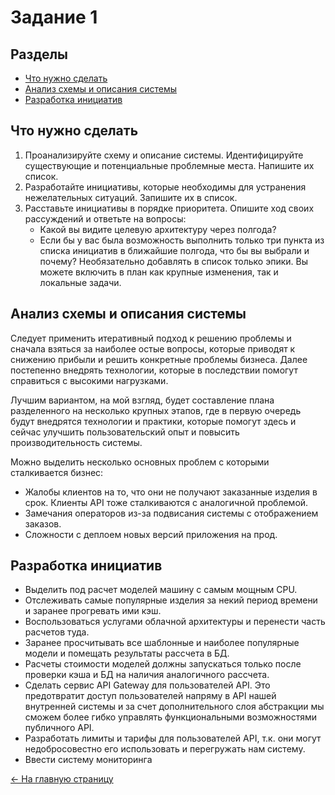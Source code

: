 # Задание 1

## Разделы

- [Что нужно сделать](#что-нужно-сделать)
- [Анализ схемы и описания системы](#анализ-схемы-и-описания-системы)
- [Разработка инициатив](#разработка-инициатив)

## Что нужно сделать

1. Проанализируйте схему и описание системы. Идентифицируйте существующие и потенциальные проблемные места. Напишите их список.
2. Разработайте инициативы, которые необходимы для устранения нежелательных ситуаций. Запишите их в список.
3. Расставьте инициативы в порядке приоритета. Опишите ход своих рассуждений и ответьте на вопросы:
    - Какой вы видите целевую архитектуру через полгода?
    - Если бы у вас была возможность выполнить только три пункта из списка инициатив в ближайшие полгода, что бы вы выбрали и почему? Необязательно добавлять в список только эпики. Вы можете включить в план как крупные изменения, так и локальные задачи.

## Анализ схемы и описания системы

Следует применить итеративный подход к решению проблемы и сначала взяться за наиболее остые вопросы, которые приводят к снижению прибыли и решить конкретные проблемы бизнеса. Далее постепенно внедрять технологии, которые в последствии помогут справиться с высокими нагрузками.

Лучшим вариантом, на мой взгляд, будет составление плана разделенного на несколько крупных этапов, где в первую очередь будут внедрятся технологии и практики, которые помогут здесь и сейчас улучшить пользовательский опыт и повысить производительность системы.

Можно выделить несколько основных проблем с которыми сталкивается бизнес:

- Жалобы клиентов на то, что они не получают заказанные изделия в срок. Клиенты API тоже сталкиваются с аналогичной проблемой.
- Замечания операторов из-за подвисания системы с отображением заказов.
- Сложности с деплоем новых версий приложения на прод.

## Разработка инициатив

- Выделить под расчет моделей машину с самым мощным CPU.
- Отслеживать самые популярные изделия за некий период времени и заранее прогревать ими кэш.
- Воспользоваться услугами облачной архитектуры и перенести часть расчетов туда.
- Заранее просчитывать все шаблонные и наиболее популярные модели и помещать результаты рассчета в БД.
- Расчеты стоимости моделей должны запускаться только после проверки кэша и БД на наличия аналогичного рассчета.
- Сделать сервис API Gateway для пользователей API. Это предотвратит доступ пользователей напряму в API нашей внутренней системы и за счет дополнительного слоя абстракции мы сможем более гибко управлять функциональными возможностями публичного API.
- Разработать лимиты и тарифы для пользователей API, т.к. они могут недобросовестно его использовать и перегружать нам систему.
- Ввести систему мониторинга

[<- На главную страницу](../ReadMe.md)
